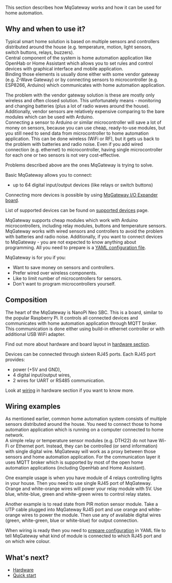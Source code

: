 This section describes how MqGateway works and how it can be used for home automation.

## Why and when to use it?

Typical smart home solution is based on multiple sensors and controllers distributed around the house (e.g. temperature, motion, light sensors, switch buttons, relays, buzzers).  
Central component of the system is home automation application like OpenHab or Home Assistant which allows you to set rules and control devices with graphical interface and mobile application.  
Binding those elements is usually done either with some vendor gateway (e.g. Z-Wave Gateway) or by connecting sensors to microcontroller (e.g. ESP8266, Arduino) which communicates with home automation application.

The problem with the vendor gateway solution is these are mostly only wireless and often closed solution. This unfortunately means - monitoring and changing batteries (plus a lot of radio waves around the house). Additionally, vendor sensors are relatively expensive comparing to the bare modules which can be used with Arduino.  
Connecting a sensor to Arduino or similar microcontroller will save a lot of money on sensors, because you can use cheap, ready-to-use modules, but you still need to send data from microcontroller to home automation application. This can be done wireless (WiFi or RF), but it gets us back to the problem with batteries and radio noise. Even if you add wired connection (e.g. ethernet) to microcontroller, having single microcontroller for each one or two sensors is not very cost-effective.

Problems described above are the ones MqGateway is trying to solve.

Basic MqGateway allows you to connect:

- up to 64 digital input/output devices (like relays or switch buttons)

Connecting more devices is possible by using [MqGateway I/O Expander board](../hardware/io-expander-board.md).

List of supported devices can be found on [supported devices](supported-devices.md) page.

MqGateway supports cheap modules which work with Arduino microcontrollers, including relay modules, buttons and temperature sensors. MqGateway works with wired sensors and controllers to avoid the problem with batteries and radio noise.
Additionally, if you want to connect devices to MqGateway - you are not expected to know anything about programming. All you need to prepare is a [YAML configuration file](configuration.md#devices-configuration).

MqGateway is for you if you:

- Want to save money on sensors and controllers.
- Prefer wired over wireless components.
- Like to limit number of microcontrollers for sensors.
- Don't want to program microcontrollers yourself.


## Composition

The heart of the MqGateway is NanoPi Neo SBC. This is a board, similar to the popular Raspberry Pi. It controls all connected devices and communicates with home automation application through MQTT broker. This communication is done either using build-in ethernet controller or with additional USB WiFi adapter.

Find out more about hardware and board layout in [hardware section](../hardware/board-layout.md).

Devices can be connected through sixteen RJ45 ports. Each RJ45 port provides:

- power (+5V and GND),
- 4 digital input/output wires,
- 2 wires for UART or RS485 communication.

Look at [wiring](../hardware/wiring.md) in hardware section if you want to know more.


## Wiring examples

As mentioned earlier, common home automation system consists of multiple sensors distributed around the house. You need to connect those to home automation application which is running on a computer connected to home network.  
A simple relay or temperature sensor modules (e.g. DTH22) do not have Wi-Fi or Ethernet port. Instead, they can be controlled (or send information) with single digital wire. MqGateway will work as a proxy between those sensors and home automation application. For the communication layer it uses MQTT broker which is supported by most of the open home automation applications (including OpenHab and Home Assistant).

One example usage is when you have module of 4 relays controlling lights in your house. Then you need to use single RJ45 port of MqGateway. Orange and white-orange wires will power your relay module with 5V. Use blue, white-blue, green and white-green wires to control relay states.

Another example is to read state from PIR motion sensor module. Take a UTP cable plugged into MqGateway RJ45 port and use orange and white-orange wires to power the module. Then use any of available digital wires (green, white-green, blue or white-blue) for output connection.

When wiring is ready then you need to [prepare configuration](configuration.md) in YAML file to tell MqGateway what kind of module is connected to which RJ45 port and on which wire colour.


## What's next?

- [Hardware](../hardware/board-layout.md)
- [Quick start](quick-start.md)
